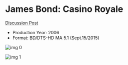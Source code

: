 # James Bond: Casino Royale

[Discussion Post](https://www.avsforum.com/threads/bass-eq-for-filtered-movies.2995212/post-56921160)

* Production Year: 2006
* Format: BD/DTS-HD MA 5.1 (Sept.15/2015)

![img 0](https://i.imgur.com/VC09JhL.jpg)

![img 1](https://i.imgur.com/0V2SxWJ.png)

